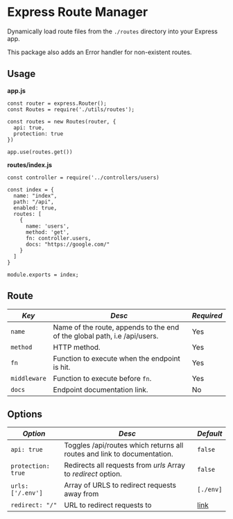 # Express Route Manager

Dynamically load route files from the ``./routes`` directory into your Express app.  

This package also adds an Error handler for non-existent routes.

## Usage

**app.js**
```
const router = express.Router();
const Routes = require('./utils/routes');

const routes = new Routes(router, { 
  api: true,
  protection: true
})

app.use(routes.get())
```

**routes/index.js**
```
const controller = require('../controllers/users)

const index = {
  name: "index",
  path: "/api",
  enabled: true,
  routes: [
    {
      name: 'users', 
      method: 'get', 
      fn: controller.users,
      docs: "https://google.com/"
    }
  ]
}

module.exports = index;
```

## Route
| *Key* | *Desc* | *Required*  
| --------------- | --------------- | --------------- |
| `name`       | Name of the route, appends to the end of the global path, i.e /api/users.  | Yes 
| `method`     | HTTP method.                                                               | Yes 
| `fn`         | Function to execute when the endpoint is hit.                              | Yes
| `middleware` | Function to execute before `fn`.                                           | Yes
| `docs`       | Endpoint documentation link.                                               | No

## Options

| *Option* | *Desc* | *Default*  
| --------------- | --------------- | --------------- |
| `api: true`       | Toggles /api/routes which returns all routes and link to documentation. | ``false``  
| `protection: true`| Redirects all requests from *urls* Array to *redirect* option.          | ``false``  
| `urls: ['/.env']` | Array of URLS to redirect requests away from                            | ``[./env]``  
| `redirect: "/"`   | URL to redirect requests to                                             | [link](https://www.youtube.com/watch?v=dQw4w9WgXcQ)  